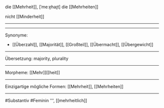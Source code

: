 die [[Mehrheit]], [ˈmeːɐ̯haɪ̯t] 
die [[Mehrheiten]]

nicht [[Minderheit]]

---


---
Synonyme:
- [[Überzahl]], [[Majorität]], [[Großteil]], [[Übermacht]], [[Übergewicht]]

---
Übersetzung: majority, plurality

---
Morpheme:
[[Mehr]][[heit]]

---
Einzigartige mögliche Formen: [[Mehrheit]], [[Mehrheiten]]

---
#Substantiv #Feminin
''', [[mehrheitlich]]